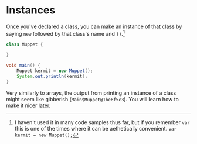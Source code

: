 # Instances

Once you've declared a class, you can make an instance
of that class by saying `new` followed by that class's name
and `()`.[^var]

```java
class Muppet {

}

void main() {
    Muppet kermit = new Muppet();
    System.out.println(kermit);
}
```

Very similarly to arrays, the output from printing an instance of a class might seem like gibberish (`Main$Muppet@1be6f5c3`).
You will learn how to make it nicer later.

[^var]: I haven't used it in many code samples thus far, but if you remember `var` this is one of the times
where it can be aethetically convenient. `var kermit = new Muppet();`
